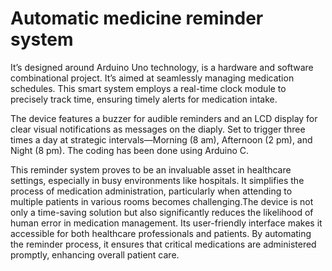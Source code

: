 # Automatic medicine reminder system
It’s designed around Arduino Uno technology, is a hardware and software combinational project. It’s aimed at seamlessly managing medication schedules. This smart system employs a real-time clock module to precisely track time, ensuring timely alerts for medication intake. 

The device features a buzzer for audible reminders and an LCD display for clear visual notifications as messages on the diaply. Set to trigger three times a day at strategic intervals—Morning (8 am), Afternoon (2 pm), and Night (8 pm). The coding has been done using Arduino C. 

This reminder system proves to be an invaluable asset in healthcare settings, especially in busy environments like hospitals. It simplifies the process of medication administration, particularly when attending to multiple patients in various rooms becomes challenging.The device is not only a time-saving solution but also significantly reduces the likelihood of human error in medication management. Its user-friendly interface makes it accessible for both healthcare professionals and patients. By automating the reminder process, it ensures that critical medications are administered promptly, enhancing overall patient care.
